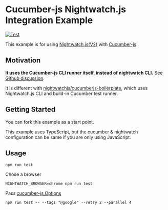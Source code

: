 # Cucumber-js Nightwatch.js Integration Example

[![Test](https://github.com/nightwatchjs-community/cucumber-nightwatch/actions/workflows/test.yml/badge.svg)](https://github.com/nightwatchjs-community/cucumber-nightwatch/actions/workflows/test.yml)

This example is for using [Nightwatch.js(V2)](https://nightwatchjs.org/) with [Cucumber-js](https://github.com/cucumber/cucumber-js).

## Motivation

**It uses the Cucumber-js CLI runner itself, instead of nightwatch CLI.** See [Github discussion](https://github.com/nightwatchjs/nightwatch/discussions/2973).

It is different with [nightwatchjs/cucumberjs-boilerplate](https://github.com/nightwatchjs/cucumberjs-boilerplate), which uses Nightwatch.js CLI and build-in Cucumber test runner.

## Getting Started

You can fork this example as a start point.

This example uses TypeScript, but the cucumber & nightwatch configuration can be same if you are only using JavaScript.

## Usage

```shell
npm run test
```

Chose a browser

```
NIGHTWATCH_BROWSER=chrome npm run test
```

Pass [cucumber-js Options](https://github.com/cucumber/cucumber-js/blob/main/docs/configuration.md#options)

```shell
npm run test -- --tags "@google" --retry 2 --parallel 4
```
